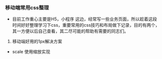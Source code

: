 ### 移动端常用css整理

- 目前工作重心主要是H5，小程序 这边，经常写一些业务页面，所以趁着这段时间好好整理学习下css，重要常用的css技巧和布局做下记录，目的有两个，其一方便以后自己查看，其二尽可能的帮助有需要的同志们。


1. 移动端好用的1px解决方案

- scale 使用缩放实现



